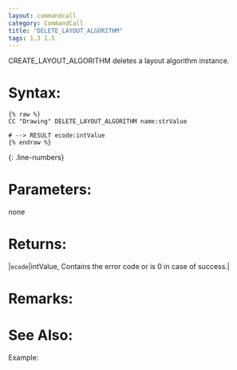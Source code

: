 ```yaml
---
layout: commandcall
category: CommandCall
title: "DELETE_LAYOUT_ALGORITHM"
tags: 1.3 1.5
---
```


CREATE_LAYOUT_ALGORITHM deletes a layout algorithm instance.

# Syntax:  

```adoscript
{% raw %}
CC "Drawing" DELETE_LAYOUT_ALGORITHM name:strValue

# --> RESULT ecode:intValue
{% endraw %}
```
{: .line-numbers}

# Parameters:  

none

# Returns:  

|`ecode`|intValue, Contains the error code or is 0 in case of success.|


# Remarks:



# See Also:  



Example:

